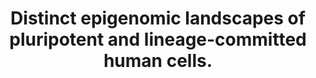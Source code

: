 ---
layout: page
title: " Distinct epigenomic landscapes of pluripotent and lineage-committed human cells."
breadcrumb: true
categories:
    - publication
## publication related information
pub:
    authors: " R. David Hawkins, Gary C. Hon, Leonard K. Lee, Queminh Ngo, Ryan Lister, Mattia Pelizzola, Lee E. Edsall, Samantha Kuan, Ying Luu, Sarit Klugman, Jessica Antosiewicz-Bourget, Zhen Ye, Celso Espinoza, Saurabh Agarwahl, Li Shen, Victor Ruotti, Wei Wang, Ron Stewart, James A. Thomson, Joseph R. Ecker,  Bing Ren"
    journal: " Cell stem cell"
    date: 2010-05-07
    doi:  10.1016/j.stem.2010.03.018
    volume:  6
    pages:  479--491
    number:  5
    abstract: " Human embryonic stem cells (hESCs) share an identical genome with lineage-committed cells, yet possess the remarkable properties of self-renewal and pluripotency. The diverse cellular properties in different cells have been attributed to their distinct epigenomes, but how much epigenomes differ remains unclear. Here, we report that epigenomic landscapes in hESCs and lineage-committed cells are drastically different. By comparing the chromatin-modification profiles and DNA methylomes in hESCs and primary fibroblasts, we find that nearly one-third of the genome differs in chromatin structure. Most changes arise from dramatic redistributions of repressive H3K9me3 and H3K27me3 marks, which form blocks that significantly expand in fibroblasts. A large number of potential regulatory sequences also exhibit a high degree of dynamics in chromatin modifications and DNA methylation. Additionally, we observe novel, context-dependent relationships between DNA methylation and chromatin modifications. Our results provide new insights into epigenetic mechanisms underlying properties of pluripotency and cell fate commitment.,"
---